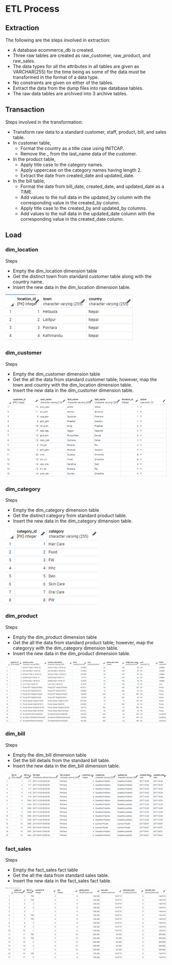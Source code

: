 # ETL Process
## Extraction
The following are the steps involved in extraction:
- A database ecommerce_db is created.
- Three raw tables are created as raw_customer, raw_product, and raw_sales.
- The data types for all the attributes in all tables are given as VARCHAR(255) for the time being as some of the data must be transformed in the format of a data type.
- No constraints are given on either of the tables.
- Extract the data from the dump files into raw database tables.
- The raw data tables are archived into 3 archive tables.

## Transaction
Steps involved in the transformation:
- Transform raw data to a standard customer, staff, product, bill, and sales table.
- In customer table,
  - Format the country as a title case using INITCAP.
  - Remove the _ from the last_name data of the customer.
- In the product table,
  - Apply title case to the category names.
  - Apply uppercase on the category names having length 2.
  - Extract the date from created_date and updated_date.
- In the bill table,
  - Format the date from bill_date, created_date, and updated_date as a TIME.
  - Add values to the null data in the updated_by column with the corresponding value in the created_by column.
  - Apply title case to the created_by and updated_by columns.
  - Add values to the null data in the updated_date column with the corresponding value in the created_date column.

## Load
### dim_location
Steps
- Empty the dim_location dimension table
- Get the distinct town from standard customer table along with the country name.
- Insert the new data in the dim_location dimension table.

![](./img/dim_location.PNG)

### dim_customer
Steps
- Empty the dim_customer dimension table
- Get the all the data from standard customer table; however, map the town and country with the dim_location dimension table.
- Insert the new data in the dim_customer dimension table.

![](./img/dim_customer.PNG)

### dim_category
Steps
- Empty the dim_category dimension table
- Get the distinct category from standard product table.
- Insert the new data in the dim_category dimension table.

![](./img/dim_category.PNG)

### dim_product
Steps
- Empty the dim_product dimension table
- Get the all the data from standard product table; however, map the categoryy with the dim_category dimension table.
- Insert the new data in the dim_product dimension table.

![](./img/dim_product.PNG)

### dim_bill
Steps
- Empty the dim_bill dimension table
- Get the bill details from the standard bill table.
- Insert the new data in the dim_bill dimension table.

![](./img/dim_bill.PNG)

### fact_sales
Steps
- Empty the fact_sales fact table
- Get the all the data from standard sales table.
- Insert the new data in the fact_sales fact table.

![](./img/fact_sales.PNG)
